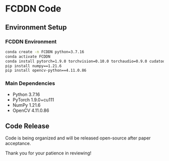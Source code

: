 # FCDDN Code

## Environment Setup

### FCDDN Environment

```bash
conda create -n FCDDN python=3.7.16
conda activate FCDDN    
conda install pytorch=1.9.0 torchvision=0.10.0 torchaudio=0.9.0 cudatoolkit=11.1 -c pytorch -c nvidia
pip install numpy==1.21.6
pip install opencv-python==4.11.0.86
```

### Main Dependencies
- Python 3.7.16
- PyTorch 1.9.0+cu111
- NumPy 1.21.6
- OpenCV 4.11.0.86

## Code Release

Code is being organized and will be released open-source after paper acceptance.

Thank you for your patience in reviewing!
